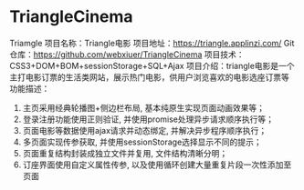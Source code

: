 # TriangleCinema
Triamgle 
项目名称：Triangle电影
项目地址：https://triangle.applinzi.com/ 
Git 仓库：https://github.com/webxiuer/TriangleCinema
项目技术：CSS3+DOM+BOM+sessionStorage+SQL+Ajax
项目介绍：triangle电影是一个主打电影订票的生活类网站，展示热门电影，供用户浏览喜欢的电影选座订票等
功能描述：
1. 主页采用经典轮播图+侧边栏布局, 基本纯原生实现页面动画效果等；
2. 登录注册功能使用正则验证, 并使用promise处理异步请求顺序执行等；
3. 页面电影等数据使用ajax请求并动态绑定, 并解决异步程序顺序执行；
4. 多页面实现传参获取, 并使用sessionStorage选择显示不同的提示；
5. 页面重复结构封装成独立文件并复用, 文件结构清晰分明；
6. 订座界面使用自定义属性传参, 以及使用循环创建大量重复片段一次性添加至页面

